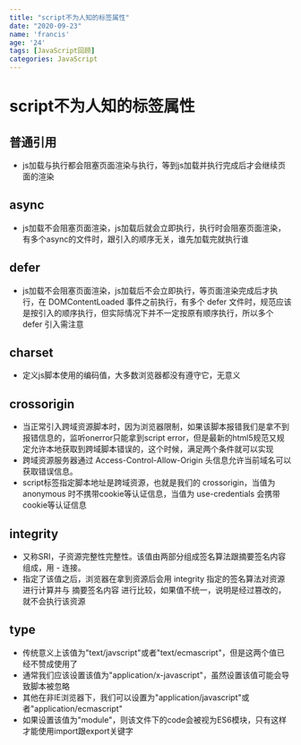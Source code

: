 ```yaml
---
title: "script不为人知的标签属性"
date: "2020-09-23"
name: 'francis'
age: '24'
tags: [JavaScript回顾]
categories: JavaScript
---
```


# script不为人知的标签属性

## 普通引用

- js加载与执行都会阻塞页面渲染与执行，等到js加载并执行完成后才会继续页面的渲染

## async

- js加载不会阻塞页面渲染，js加载后就会立即执行，执行时会阻塞页面渲染，有多个async的文件时，跟引入的顺序无关，谁先加载完就执行谁

## defer

- js加载不会阻塞页面渲染，js加载后不会立即执行，等页面渲染完成后才执行，在 DOMContentLoaded 事件之前执行，有多个 defer 文件时，规范应该是按引入的顺序执行，但实际情况下并不一定按原有顺序执行，所以多个 defer 引入需注意
<!--more-->
## charset

- 定义js脚本使用的编码值，大多数浏览器都没有遵守它，无意义

## crossorigin

- 当正常引入跨域资源脚本时，因为浏览器限制，如果该脚本报错我们是拿不到报错信息的，监听onerror只能拿到script error，但是最新的html5规范又规定允许本地获取到跨域脚本错误的，这个时候，满足两个条件就可以实现
- 跨域资源服务器通过 Access-Control-Allow-Origin 头信息允许当前域名可以获取错误信息。
- script标签指定脚本地址是跨域资源，也就是我们的 crossorigin，当值为 anonymous 时不携带cookie等认证信息，当值为 use-credentials 会携带cookie等认证信息

## integrity

- 又称SRI，子资源完整性完整性。该值由两部分组成签名算法跟摘要签名内容组成，用 - 连接。
- 指定了该值之后，浏览器在拿到资源后会用 integrity 指定的签名算法对资源进行计算并与 摘要签名内容 进行比较，如果值不统一，说明是经过篡改的，就不会执行该资源

## type

- 传统意义上该值为"text/javscript"或者"text/ecmascript"，但是这两个值已经不赞成使用了
- 通常我们应该设置该值为"application/x-javascript"，虽然设置该值可能会导致脚本被忽略
- 其他在非IE浏览器下，我们可以设置为"application/javascript"或者"application/ecmascript"
- 如果设置该值为"module"，则该文件下的code会被视为ES6模块，只有这样才能使用import跟export关键字